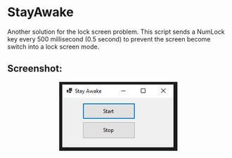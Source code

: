 # StayAwake
Another solution for the lock screen problem. This script sends a NumLock key every 500 millisecond (0.5 second) to prevent the screen become switch into a lock screen mode. 
##

## Screenshot:

<div align="center">
  
![Main screen](screenshot.PNG)
  
</div>
